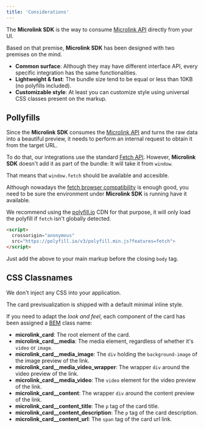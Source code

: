 ```yaml
---
title: 'Considerations'
--- 
```


The **Microlink SDK** is the way to consume [Microlink API](/docs/api) directly from your UI.

Based on that premise, **Microlink SDK** has been designed with two premises on the mind.

* **Common surface**: Although they may have different interface API, every specific integration has the same functionalities.
* **Lightweight & fast**: The bundle size tend to be equal or less than 10KB (no polyfills included).
* **Customizable style**: At least you can customize style using universal CSS classes present on the markup.

## Pollyfills

Since the **Microlink SDK** consumes the [Microlink API](/docs/api) and turns the raw data into a beautiful preview, it needs to perform an internal request to obtain it from the target URL.

To do that, our integrations use the standard [Fetch API](https://developer.mozilla.org/es/docs/Web/API/Fetch_API). However, **Microlink SDK** doesn't add it as part of the bundle: It will take it from `window`.

That means that `window.fetch` should be available and accesible.

Although nowadays the [fetch browser compatibility](https://caniuse.com/#search=fetch) is enough good, you need to be sure the environment under **Microlink SDK** is running have it available.

We recommend using the [polyfill.io](https://polyfill.io/v3/) CDN for that purpose, it will only load the polyfill if `fetch` isn't globally detected.

```html
<script>
  crossorigin="anonymous" 
  src="https://polyfill.io/v3/polyfill.min.js?features=fetch">
</script>
```

Just add the above to your main markup before the closing `body` tag.

## CSS Classnames

We don't inject any CSS into your application. 

The card previsualization is shipped with a default minimal inline style.

If you need to adapt the *look and feel*, each component of the card has been assigned a [BEM](http://getbem.com/introduction) class name:

* **microlink_card**: The root element of the card.
* **microlink_card__media**: The media element, regardless of whether it's `video` or `image`.
* **microlink_card__media_image**: The `div` holding the `background-image` of the image preview of the link.
* **microlink_card__media_video_wrapper**: The wrapper `div` around the video preview of the link.
* **microlink_card__media_video**: The `video` element for the video preview of the link.
* **microlink_card__content**: The wrapper `div` around the content preview of the link.
* **microlink_card__content_title**: The `p` tag of the card title.
* **microlink_card__content_description**: The `p` tag of the card description.
* **microlink_card__content_url**: The `span` tag of the card url link.
